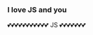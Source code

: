 ### I love JS and you
:two_hearts::two_hearts::two_hearts::two_hearts::two_hearts::two_hearts::two_hearts::two_hearts::two_hearts::two_hearts::two_hearts: JS :two_hearts::two_hearts::two_hearts::two_hearts::two_hearts::two_hearts::two_hearts:
